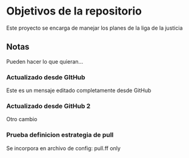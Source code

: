 # Objetivos de la repositorio

Este proyecto se encarga de manejar los planes de la liga de la justicia


## Notas
Pueden hacer lo que quieran...


### Actualizado desde GItHub
Este es un mensaje editado completamente desde GitHub

### Actualizado desde GitHub 2
Otro cambio

### Prueba definicion estrategia de pull
Se incorpora en archivo de config: pull.ff only
